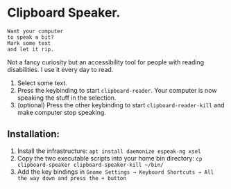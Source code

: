 # Clipboard Speaker.

    Want your computer
    to speak a bit?
    Mark some text
    and let it rip.

Not a fancy curiosity but an accessibility tool for people with reading disabilities. I use it every day to read.

1. Select some text.
2. Press the keybinding to start `clipboard-reader`. Your computer is now speaking the stuff in the selection.
3. (optional) Press the other keybinding to start `clipboard-reader-kill` and make computer stop speaking.

## Installation:

1. Install the infrastructure: `apt install daemonize espeak-ng xsel`
2. Copy the two executable scripts into your home bin directory: `cp clipboard-speaker clipboard-speaker-kill ~/bin/`
3. Add the key bindings in `Gnome Settings → Keyboard Shortcuts → All the way down and press the + button`
